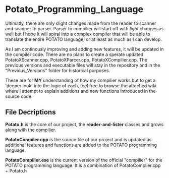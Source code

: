 # Potato_Programming_Language
Ultimatly, there are only slight changes made from the reader to scanner and scanner to parser. Parser to compilier will start off with _light_ changes as well but I hope it will spiral into a complex compiler that will be able to translate the entire POTATO language, or at least as much as I can develop.

As I am continously improving and adding new features, it will be updated in the compiler code. There are no plans to create a sperate updated PotatoXScanner.cpp, PotatoXParcer.cpp, PotatoXCompilier.cpp. The previous versions and executable files will stay in the repository and in the "Previous_Versions" folder for historical purposes. 

These are for **MY** understanding of how my compilier works but to get a 'deeper look' into the logic of each, feel free to browse the attached wiki where I attempt to explain additions and new functions introduced in the source code. 

## File Decriptions
**Potato.h** is the core of our project, the **reader-and-lister** classes and grows along with the compilier.

**PotatoCompiler.cpp** is the source file of our project and is updated as additional features and functions are added to the POTATO programming language.

**PotatoCompilier.exe** is the current version of the official "compilier" for the POTATO programming language. It is a combination of PotatoComplier.cpp + Potato.h
